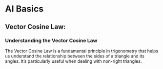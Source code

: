 # AI Basics

## Vector Cosine Law:

### Understanding the Vector Cosine Law
The Vector Cosine Law is a fundamental principle in trigonometry that helps us understand the relationship between the sides of a triangle and its angles. It’s particularly useful when dealing with non-right triangles.
